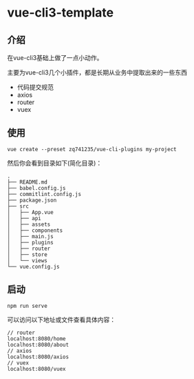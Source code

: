 # vue-cli3-template

## 介绍

在vue-cli3基础上做了一点小动作。

主要为vue-cli3几个小插件，都是长期从业务中提取出来的一些东西

- 代码提交规范
- axios
- router
- vuex

## 使用

```
vue create --preset zq741235/vue-cli-plugins my-project
```

然后你会看到目录如下(简化目录)：

```
.
├── README.md
├── babel.config.js
├── commitlint.config.js 
├── package.json 
├── src
│   ├── App.vue
│   ├── api
│   ├── assets
│   ├── components
│   ├── main.js
│   ├── plugins
│   ├── router
│   ├── store
│   └── views
└── vue.config.js
```

## 启动

```
npm run serve
```
可以访问以下地址或文件查看具体内容：

```
// router
localhost:8080/home 
localhost:8080/about 
// axios
localhost:8080/axios 
// vuex
localhost:8080/vuex
```